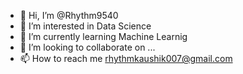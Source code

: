- 👋 Hi, I’m @Rhythm9540
- 👀 I’m interested in Data Science
- 🌱 I’m currently learning Machine Learnig
- 💞️ I’m looking to collaborate on ...
- 📫 How to reach me rhythmkaushik007@gmail.com

<!---
Rhythm9540/Rhythm9540 is a ✨ special ✨ repository because its `README.md` (this file) appears on your GitHub profile.
You can click the Preview link to take a look at your changes.
--->
